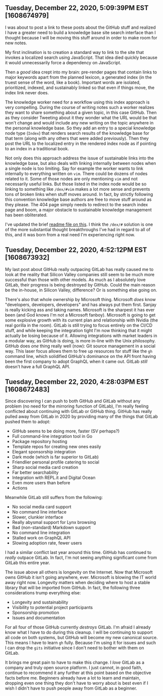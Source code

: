 ## Tuesday, December 22, 2020, 5:09:39PM EST [1608674979]

I was about to post a link to these posts about the GitHub stuff and
realized I have a greater need to build a knowledge base site search
interface than I thought because I will be moving this stuff around in
order to make room for new notes. 

My first inclination is to creation a standard way to link to the site
that invokes a localized search using JavaScript. That idea died quickly
because it would unnecessarily force a dependency on JavaScript.

Then a *good* idea crept into my brain: pre-render pages that contain
links to major keywords apart from the planned lexicon, a generated
index (in the truest sense of the word, like a book). Important words
are isolated, prioritized, indexed, and sustainably linked so that even
if things move, the index link never does.

The knowledge worker need for a workflow using this index approach is
very compelling. During the course of writing notes such a worker
realizes they want to share something about a given topic, in this case
GitHub. Then as they consider Tweeting about it they wonder what the URL
would be that won't change and would include any new writing on the
topic anywhere in the personal knowledge base. So they add an entry to a
special knowledge node type (`Index`) that renders search results of the
knowledge base for that term (along with any others that were added
previously). Then they post the URL to the localized entry in the
rendered index node as if pointing to an index in a traditional book.

Not only does this approach address the issue of sustainable links into
the knowledge base, but also deals with linking internally between nodes
when a single node is too limiting. Say for example the worker wants to
link internally to everything written on `vim`. There could be dozens of
nodes related to it. Some of those nodes are only mentioning `vim` and
not necessarily useful links. But those listed in the index node would
be so linking to something like `/dex/#vim` makes a lot more sense and
prevents tons of broken links when stuff moves around. In fact, by
strictly following this convention knowledge base authors are free to
move stuff around as they please. The 404 page simply needs to redirect
to the search index page and boom, a major obstacle to sustainable
knowledge management has been obliterated.

I've updated the brief [readme file on
this](https://gitlab.com/rwx.gg/kn/README). I think the `/dex/#`
solution is one of the more substantial thought breakthroughs I've had
in regard to all of this, and it was born from a real need I'm
experiencing right now.

## Tuesday, December 22, 2020, 4:52:12PM EST [1608673932]

My last post about GitHub really outpacing GitLab has really caused me
to look at the reality that Silicon Valley companies still seem to be
much more successful than those with other models. As much as I
absolutely love GitLab, their progress is being destroyed by GitHub.
Could the main reason be the in-house, in Silicon Valley, difference? Or
is something else going on.

There's also that whole ownership by Microsoft thing. Microsoft *does*
know "developers, developers, developers" and has always put them first.
Sanjay is really kicking ass and taking names. Microsoft is the sharpest
it has ever been (and God knows I'm not a Microsoft fanboy). Microsoft
is going to get some explosive growth with its current plan and
relationship with Nvidia (the real gorilla in the room). GitLab is still
trying to focus entirely on the CI/CD stuff, and while keeping the
integration tight I'm now thinking that it might actually be losing
because of it. Allowing integrations with market leaders in a modular
way, as GitHub is doing, is more in-line with the Unix philosophy.
GitHub does *one* thing really well (now): Git source management in a
social way. This laser focus allows them to free up resources for stuff
like the `gh` command line, which solidified GitHub's dominance on the
API front having been the first company to adopt GraphQL when it came
out. GitLab *still* doesn't have a full GraphQL API.

## Tuesday, December 22, 2020, 4:28:03PM EST [1608672483]

Since discovering I can push to both GitHub and GitLab without any
problem (no need for the mirroring function of GitLab), I'm really
feeling conflicted about continuing with GitLab or GitHub thing. GitHub
has really pulled away from GitLab in 2020 by providing many of the
things that GitLab pushed them to adopt:

* GitHub seems to be doing more, faster (SV perhaps?)
* Full command-line integration tool in Go
* Package repository hosting
* Template repos for creating new ones easily
* Elegant sponsorship integration
* Dark mode (which is far superior to GitLab)
* Friendlier personal profile catering to social
* Sharp social media card creation
* Far better searchability
* Integration with REPL.it and Digital Ocean
* Even more users than before
* Actions

Meanwhile GitLab still suffers from the following:

* No social media card support
* No command line interface
* Slower, clunkier interface
* Really abysmal support for Lynx browsing
* Bad (non-standard) Markdown support
* No command line integration
* Stalled work on GraphQL API
* Slowing adoption rate, fewer users

I had a similar conflict last year around this time. GitHub has
continued to *really* outpace GitLab. In fact, I'm not seeing anything
significant come from GitLab this entire year.

The issue above all others is longevity on the Internet. Now that
Microsoft owns GitHub it isn't going anywhere, ever. Microsoft is
blowing the IT world away right now. Longevity matters when deciding
where to host a stable library that will be imported from GitHub. In
fact, the following three considerations trump everything else:

* Longevity and sustainability
* Visibility to potential project participants
* Sponsorship promotion
* Issues and documentation

For all four of those GitHub currently *destroys* GitLab. I'm afraid I
already know what I have to do during this cleanup. I will be continuing
to support all code on both systems, but GitHub will become my new
canonical source. This means I have to learn `gh` fully. Because I'm
using it for issues and such I can drop the `gits` initiative since I
don't need to bother with them on GitLab.

It brings me great pain to have to make this change. I *love* GitLab as
a company and truly open source platform. I just cannot, in good faith,
continue to recommend it any further at this point based on the
objective facts before me. Beginners already have a lot to learn and
maintain, dropping even one thing they don't have to worry about is best
even if I wish I didn't have to push people away from GitLab as a
beginner.

